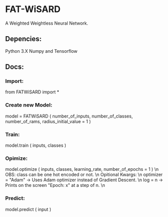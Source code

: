 # FAT-WiSARD
A Weighted Weightless Neural Network.

## Depencies:
Python 3.X Numpy and Tensorflow

## Docs:
### Import:
from FATWiSARD import *
### Create new Model:
model = FATWiSARD ( number_of_inputs, number_of_classes, number_of_rams, radius_initial_value = 1 )
### Train:
model.train ( inputs, classes )
### Opimize:
model.optimize ( inputs, classes, learning_rate, number_of_epochs = 1 ) \n
OBS: class can be one hot encoded or not. \n
Opitional Kwargs: \n
optimizer = "Adam" -> Uses Adam optimizer instead of Gradient Descent. \n
log = n -> Prints on the screen "Epoch: x" at a step of n. \n
### Predict:
model.predict ( input )

